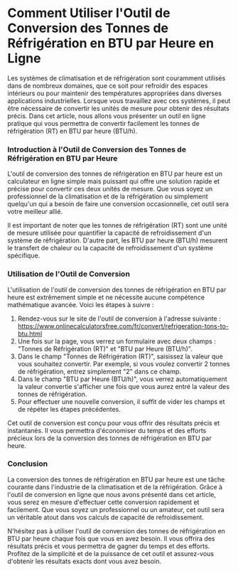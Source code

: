 Comment Utiliser l'Outil de Conversion des Tonnes de Réfrigération en BTU par Heure en Ligne
============================================================================================

Les systèmes de climatisation et de réfrigération sont couramment utilisés dans de nombreux domaines, que ce soit pour refroidir des espaces intérieurs ou pour maintenir des températures appropriées dans diverses applications industrielles. Lorsque vous travaillez avec ces systèmes, il peut être nécessaire de convertir les unités de mesure pour obtenir des résultats précis. Dans cet article, nous allons vous présenter un outil en ligne pratique qui vous permettra de convertir facilement les tonnes de réfrigération (RT) en BTU par heure (BTU/h).

### Introduction à l'Outil de Conversion des Tonnes de Réfrigération en BTU par Heure

L'outil de conversion des tonnes de réfrigération en BTU par heure est un calculateur en ligne simple mais puissant qui offre une solution rapide et précise pour convertir ces deux unités de mesure. Que vous soyez un professionnel de la climatisation et de la réfrigération ou simplement quelqu'un qui a besoin de faire une conversion occasionnelle, cet outil sera votre meilleur allié.

Il est important de noter que les tonnes de réfrigération (RT) sont une unité de mesure utilisée pour quantifier la capacité de refroidissement d'un système de réfrigération. D'autre part, les BTU par heure (BTU/h) mesurent le transfert de chaleur ou la capacité de refroidissement d'un système spécifique.

### Utilisation de l'Outil de Conversion

L'utilisation de l'outil de conversion des tonnes de réfrigération en BTU par heure est extrêmement simple et ne nécessite aucune compétence mathématique avancée. Voici les étapes à suivre :

1. Rendez-vous sur le site de l'outil de conversion à l'adresse suivante : <https://www.onlinecalculatorsfree.com/fr/convert/refrigeration-tons-to-btu.html>
2. Une fois sur la page, vous verrez un formulaire avec deux champs : "Tonnes de Réfrigération (RT)" et "BTU par Heure (BTU/h)".
3. Dans le champ "Tonnes de Réfrigération (RT)", saisissez la valeur que vous souhaitez convertir. Par exemple, si vous voulez convertir 2 tonnes de réfrigération, entrez simplement "2" dans ce champ.
4. Dans le champ "BTU par Heure (BTU/h)", vous verrez automatiquement la valeur convertie s'afficher une fois que vous aurez entré la valeur des tonnes de réfrigération.
5. Pour effectuer une nouvelle conversion, il suffit de vider les champs et de répéter les étapes précédentes.

Cet outil de conversion est conçu pour vous offrir des résultats précis et instantanés. Il vous permettra d'économiser du temps et des efforts précieux lors de la conversion des tonnes de réfrigération en BTU par heure.

### Conclusion

La conversion des tonnes de réfrigération en BTU par heure est une tâche courante dans l'industrie de la climatisation et de la réfrigération. Grâce à l'outil de conversion en ligne que nous avons présenté dans cet article, vous serez en mesure d'effectuer cette conversion rapidement et facilement. Que vous soyez un professionnel ou un amateur, cet outil sera un véritable atout dans vos calculs de capacité de refroidissement.

N'hésitez pas à utiliser l'outil de conversion des tonnes de réfrigération en BTU par heure chaque fois que vous en avez besoin. Il vous offrira des résultats précis et vous permettra de gagner du temps et des efforts. Profitez de la simplicité et de la puissance de cet outil et assurez-vous d'obtenir les résultats exacts dont vous avez besoin.